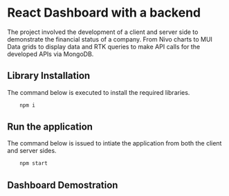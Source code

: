 # React Dashboard with a backend

The project involved the development of a client and server side to demonstrate the financial status of a company. From Nivo charts to MUI Data grids to display data and RTK queries to make API calls for the developed APIs via MongoDB.

## **Library Installation**
The command below is executed to install the required libraries.

```javascript
    npm i
```

## **Run the application**
The command below is issued to intiate the application from both the client and server sides.

```javascript
    npm start
```

## **Dashboard Demostration**
